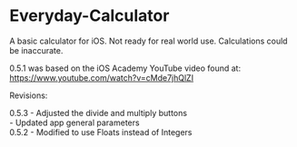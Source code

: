# Everyday-Calculator
A basic calculator for iOS. Not ready for real world use. Calculations could be inaccurate.  
  
0.5.1 was based on the iOS Academy YouTube video found at:  
https://www.youtube.com/watch?v=cMde7jhQlZI
  
Revisions:  
  
0.5.3   - Adjusted the divide and multiply buttons  
           - Updated app general parameters  
0.5.2   - Modified to use Floats instead of Integers  
